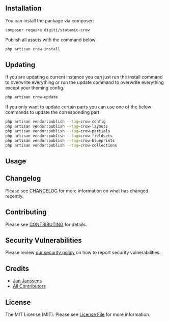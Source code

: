 <!-- # A tool to make email templates in Statamic v3

[![Latest Version on Packagist](https://img.shields.io/packagist/v/digiti/statamic-crow.svg?style=flat-square)](https://packagist.org/packages/digiti/statamic-crow)
[![GitHub Tests Action Status](https://img.shields.io/github/workflow/status/digiti/statamic-crow/run-tests?label=tests)](https://github.com/digiti/statamic-crow/actions?query=workflow%3Arun-tests+branch%3Amain)
[![GitHub Code Style Action Status](https://img.shields.io/github/workflow/status/digiti/statamic-crow/Check%20&%20fix%20styling?label=code%20style)](https://github.com/digiti/statamic-crow/actions?query=workflow%3A"Check+%26+fix+styling"+branch%3Amain)
[![Total Downloads](https://img.shields.io/packagist/dt/digiti/statamic-crow.svg?style=flat-square)](https://packagist.org/packages/digiti/statamic-crow)

This is where your description should go. Limit it to a paragraph or two. Consider adding a small example. -->

## Installation

You can install the package via composer:

```bash
composer require digiti/statamic-crow
```

Publish all assets with the command below

```bash
php artisan crow-install
```

## Updating

If you are updating a current instance you can just run the install command to overwrite everything or run the update command to overwrite everything except your theming config.
```bash
php artisan crow-update
```

If you only want to update certain parts you can use one of the below commands to update the corresponding part.
```bash
php artisan vendor:publish --tag=crow-config
php artisan vendor:publish --tag=crow-layouts
php artisan vendor:publish --tag=crow-partials
php artisan vendor:publish --tag=crow-fieldsets
php artisan vendor:publish --tag=crow-blueprints
php artisan vendor:publish --tag=crow-collections
```

## Usage
<!-- You can start making email templates in the collection "Email templates". Configure theming in the config/crow.php file. When you are done navigate to the corresponding template link and there you can copy the template to your clipboard to do whatever you want to do with it. -->


## Changelog

Please see [CHANGELOG](CHANGELOG.md) for more information on what has changed recently.

## Contributing

Please see [CONTRIBUTING](.github/CONTRIBUTING.md) for details.

## Security Vulnerabilities

Please review [our security policy](../../security/policy) on how to report security vulnerabilities.

## Credits

- [Jan Janssens](https://github.com/digiti)
- [All Contributors](../../contributors)

## License

The MIT License (MIT). Please see [License File](LICENSE.md) for more information.
